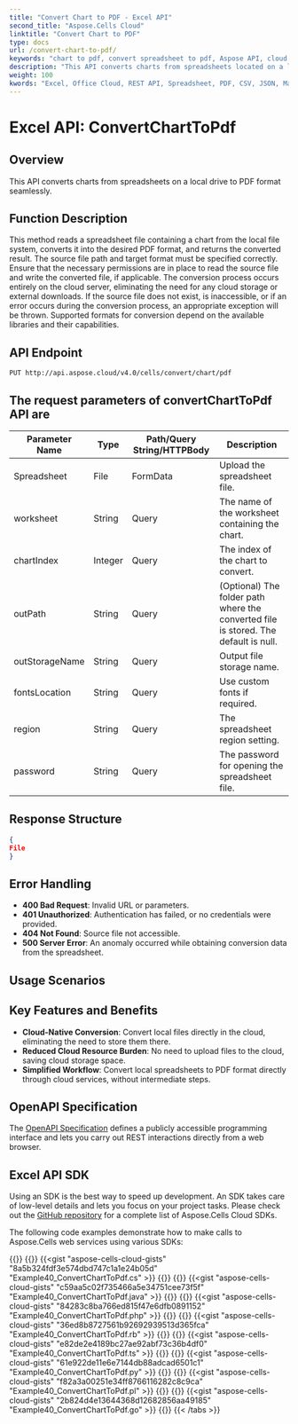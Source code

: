 ```yaml
---
title: "Convert Chart to PDF - Excel API"
second_title: "Aspose.Cells Cloud"
linktitle: "Convert Chart to PDF"
type: docs
url: /convert-chart-to-pdf/
keywords: "chart to pdf, convert spreadsheet to pdf, Aspose API, cloud conversion, Excel to PDF"
description: "This API converts charts from spreadsheets located on a local drive to PDF format seamlessly."
weight: 100
kwords: "Excel, Office Cloud, REST API, Spreadsheet, PDF, CSV, JSON, Markdown, Convert Chart to PDF, Cloud-Native Conversion"
---
```


# **Excel API: ConvertChartToPdf**

## **Overview**

This API converts charts from spreadsheets on a local drive to PDF format seamlessly.

## **Function Description**

This method reads a spreadsheet file containing a chart from the local file system, converts it into the desired PDF format, and returns the converted result. The source file path and target format must be specified correctly. Ensure that the necessary permissions are in place to read the source file and write the converted file, if applicable. The conversion process occurs entirely on the cloud server, eliminating the need for any cloud storage or external downloads. If the source file does not exist, is inaccessible, or if an error occurs during the conversion process, an appropriate exception will be thrown. Supported formats for conversion depend on the available libraries and their capabilities.

## **API Endpoint**

```http
PUT http://api.aspose.cloud/v4.0/cells/convert/chart/pdf
```

## The request parameters of **convertChartToPdf** API are

| Parameter Name       | Type   | Path/Query String/HTTPBody | Description                                               |
| -------------------- | ------ | --------------------------- | --------------------------------------------------------- |
| Spreadsheet          | File   | FormData                   | Upload the spreadsheet file.                              |
| worksheet            | String | Query                      | The name of the worksheet containing the chart.          |
| chartIndex           | Integer| Query                      | The index of the chart to convert.                       |
| outPath             | String | Query                      | (Optional) The folder path where the converted file is stored. The default is null. |
| outStorageName       | String | Query                      | Output file storage name.                                 |
| fontsLocation        | String | Query                      | Use custom fonts if required.                             |
| region               | String | Query                      | The spreadsheet region setting.                           |
| password             | String | Query                      | The password for opening the spreadsheet file.           |

## **Response Structure**

```json
{
File
}
```

## Error Handling

- **400 Bad Request**: Invalid URL or parameters.
- **401 Unauthorized**: Authentication has failed, or no credentials were provided.
- **404 Not Found**: Source file not accessible.
- **500 Server Error**: An anomaly occurred while obtaining conversion data from the spreadsheet.

## Usage Scenarios

## Key Features and Benefits

- **Cloud-Native Conversion**: Convert local files directly in the cloud, eliminating the need to store them there.
- **Reduced Cloud Resource Burden**: No need to upload files to the cloud, saving cloud storage space.
- **Simplified Workflow**: Convert local spreadsheets to PDF format directly through cloud services, without intermediate steps.

## OpenAPI Specification

The [OpenAPI Specification](https://reference.aspose.cloud/cells/#/ConversionController/ConvertChartToPdf) defines a publicly accessible programming interface and lets you carry out REST interactions directly from a web browser.

## Excel API SDK

Using an SDK is the best way to speed up development. An SDK takes care of low-level details and lets you focus on your project tasks. Please check out the [GitHub repository](https://github.com/aspose-cells-cloud) for a complete list of Aspose.Cells Cloud SDKs.

The following code examples demonstrate how to make calls to Aspose.Cells web services using various SDKs:

{{<tabs tabTotal="8" tabID="1" tabName1="C#" tabName2="Java" tabName3="PHP" tabName4="Ruby" tabName5="Node.js" tabName6="Python" tabName7="Perl" tabName8="Go" >}}
{{<tab tabNum="1" >}}
{{<gist "aspose-cells-cloud-gists" "8a5b324fdf3e574dbd747c1a1e24b05d" "Example40_ConvertChartToPdf.cs" >}}
{{</tab>}}
{{<tab tabNum="2" >}}
{{<gist "aspose-cells-cloud-gists" "c59aa5c02f735466a5e34751cee73f5f" "Example40_ConvertChartToPdf.java" >}}
{{</tab>}}
{{<tab tabNum="3" >}}
{{<gist "aspose-cells-cloud-gists" "84283c8ba766ed815f47e6dfb0891152" "Example40_ConvertChartToPdf.php" >}}
{{</tab>}}
{{<tab tabNum="4" >}}
{{<gist "aspose-cells-cloud-gists" "36ed8b8727561b92692939513d365fca" "Example40_ConvertChartToPdf.rb" >}}
{{</tab>}}
{{<tab tabNum="5" >}}
{{<gist "aspose-cells-cloud-gists" "e82de2e4189bc27ae92abf73c36b4df0" "Example40_ConvertChartToPdf.ts" >}}
{{</tab>}}
{{<tab tabNum="6" >}}
{{<gist "aspose-cells-cloud-gists" "61e922de11e6e7144db88adcad6501c1" "Example40_ConvertChartToPdf.py" >}}
{{</tab>}}
{{<tab tabNum="7" >}}
{{<gist "aspose-cells-cloud-gists" "f82a3a00251e34ff8766116282c8c9ca" "Example40_ConvertChartToPdf.pl" >}}
{{</tab>}}
{{<tab tabNum="8" >}}
{{<gist "aspose-cells-cloud-gists" "2b824d4e13644368d12682856aa49185" "Example40_ConvertChartToPdf.go" >}}
{{</tab>}}
{{< /tabs >}}
